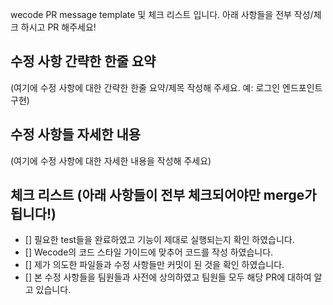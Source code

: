 wecode PR message template 및 체크 리스트 입니다. 
아래 사항들을 전부 작성/체크 하시고 PR 해주세요!

## 수정 사항 간략한 한줄 요약
(여기에 수정 사항에 대한 간략한 한줄 요약/제목 작성해 주세요. 예: 로그인 엔드포인트 구현)       
         
		 
## 수정 사항들 자세한 내용
(여기에 수정 사항에 대한 자세한 내용을 작성해 주세요)



## 체크 리스트 (아래 사항들이 전부 체크되어야만 merge가 됩니다!)
- [] 필요한 test들을 완료하였고 기능이 제대로 실행되는지 확인 하였습니다.
- [] Wecode의 코드 스타일 가이드에 맞추어 코드를 작성 하였습니다.
- [] 제가 의도한 파일들과 수정 사항들만 커밋이 된 것을 확인 하였습니다.
- [] 본 수정 사항들을 팀원들과 사전에 상의하였고 팀원들 모두 해당 PR에 대하여 알고 있습니다.
